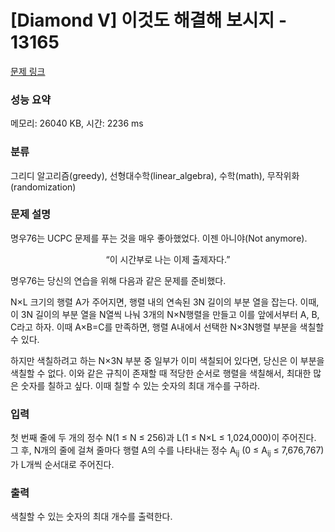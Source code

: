 # [Diamond V] 이것도 해결해 보시지 - 13165 

[문제 링크](https://www.acmicpc.net/problem/13165) 

### 성능 요약

메모리: 26040 KB, 시간: 2236 ms

### 분류

그리디 알고리즘(greedy), 선형대수학(linear_algebra), 수학(math), 무작위화(randomization)

### 문제 설명

<p>명우76는 UCPC 문제를 푸는 것을 매우 좋아했었다. 이젠 아니야(Not anymore).</p>

<p style="text-align:center">“이 시간부로 나는 이제 출제자다.”</p>

<p>명우76는 당신의 연습을 위해 다음과 같은 문제를 준비했다.</p>

<p>N×L 크기의 행렬 A가 주어지면, 행렬 내의 연속된 3N 길이의 부분 열을 잡는다. 이때, 이 3N 길이의 부분 열을 N열씩 나눠 3개의 N×N행렬을 만들고 이를 앞에서부터 A, B, C라고 하자. 이때 A×B=C를 만족하면, 행렬 A내에서 선택한 N×3N행렬 부분을 색칠할 수 있다.</p>

<p>하지만 색칠하려고 하는 N×3N 부분 중 일부가 이미 색칠되어 있다면, 당신은 이 부분을 색칠할 수 없다. 이와 같은 규칙이 존재할 때 적당한 순서로 행렬을 색칠해서, 최대한 많은 숫자를 칠하고 싶다. 이때 칠할 수 있는 숫자의 최대 개수를 구하라.</p>

### 입력 

 <p>첫 번째 줄에 두 개의 정수 N(1 ≤ N ≤ 256)과 L(1 ≤ N×L ≤ 1,024,000)이 주어진다. 그 후, N개의 줄에 걸쳐 줄마다 행렬 A의 수를 나타내는 정수 A<sub>ij</sub> (0 ≤ A<sub>ij</sub> ≤ 7,676,767)가 L개씩 순서대로 주어진다.</p>

### 출력 

 <p>색칠할 수 있는 숫자의 최대 개수를 출력한다.</p>

